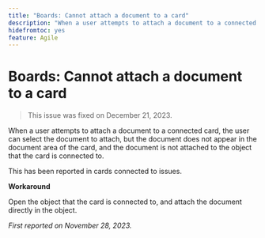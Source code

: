 ```yaml
---
title: "Boards: Cannot attach a document to a card"
description: "When a user attempts to attach a document to a connected card, the user can select the document to attach, but the document does not appear in the document area of the card, and the document is not attached to the object that the card is connected to."
hidefromtoc: yes
feature: Agile
---
```


# Boards: Cannot attach a document to a card

<!--
>[!NOTE]
>
>This issue was fixed on January 12, 2024.-->

<!--WF and WFP TOCs-->

>This issue was fixed on December 21, 2023.

When a user attempts to attach a document to a connected card, the user can select the document to attach, but the document does not appear in the document area of the card, and the document is not attached to the object that the card is connected to.

This has been reported in cards connected to issues.

**Workaround**

Open the object that the card is connected to, and attach the document directly in the object.

_First reported on November 28, 2023._
